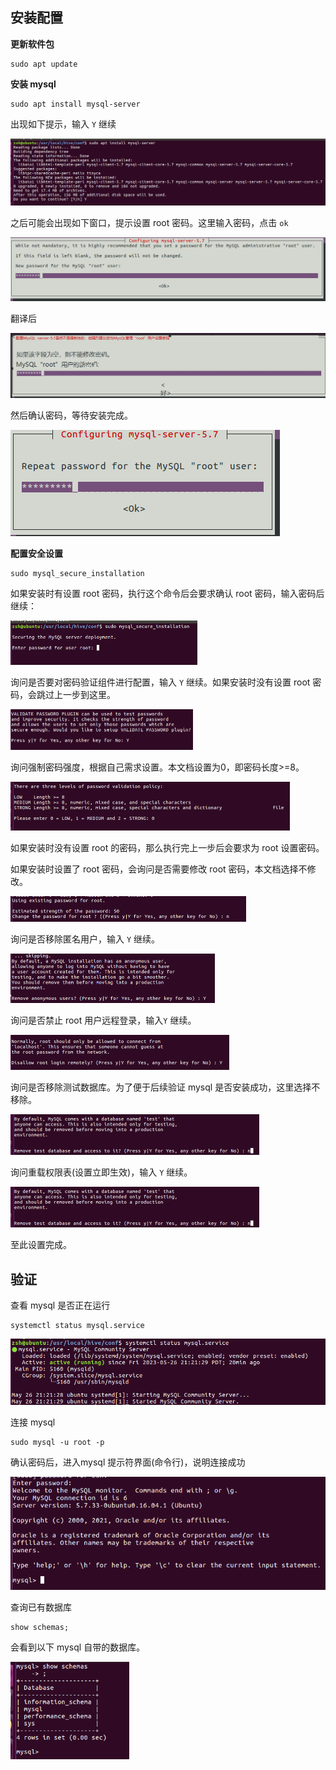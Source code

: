 ## 安装配置

**更新软件包**

```
sudo apt update
```



**安装 mysql**

```
sudo apt install mysql-server
```

出现如下提示，输入 `Y` 继续

![image-20230527121654725](image/image-20230527121654725.png)



之后可能会出现如下窗口，提示设置 root 密码。这里输入密码，点击 `ok`

![image-20230527121853696](image/image-20230527121853696.png)

翻译后

![image-20230527121923540](image/image-20230527121923540.png)



然后确认密码，等待安装完成。

![image-20230527122048840](image/image-20230527122048840.png)



**配置安全设置**

```
sudo mysql_secure_installation
```

如果安装时有设置 root 密码，执行这个命令后会要求确认 root 密码，输入密码后继续：

<img src="image/image-20230527122455859.png" alt="image-20230527122455859" style="zoom:50%;" />



询问是否要对密码验证组件进行配置，输入 `Y` 继续。如果安装时没有设置 root 密码，会跳过上一步到这里。

<img src="image/image-20230527122800742.png" alt="image-20230527122800742" style="zoom:50%;" />



询问强制密码强度，根据自己需求设置。本文档设置为0，即密码长度>=8。

<img src="image/image-20230527122853622.png" alt="image-20230527122853622" style="zoom:50%;" />



如果安装时没有设置 root 的密码，那么执行完上一步后会要求为 root 设置密码。

如果安装时设置了 root 密码，会询问是否需要修改 root 密码，本文档选择不修改。

<img src="image/image-20230527123418950.png" alt="image-20230527123418950" style="zoom:50%;" />



询问是否移除匿名用户，输入 `Y` 继续。

<img src="image/image-20230527123536650.png" alt="image-20230527123536650" style="zoom:50%;" />



询问是否禁止 root 用户远程登录，输入`Y` 继续。

<img src="image/image-20230527123636930.png" alt="image-20230527123636930" style="zoom:50%;" />



询问是否移除测试数据库。为了便于后续验证 mysql 是否安装成功，这里选择不移除。

<img src="image/image-20230527123851686.png" alt="image-20230527123851686" style="zoom:50%;" />



询问重载权限表(设置立即生效)，输入 `Y` 继续。

<img src="image/image-20230527124020398.png" alt="image-20230527124020398" style="zoom:50%;" />

至此设置完成。



## 验证

查看 mysql 是否正在运行

```
systemctl status mysql.service
```

<img src="image/image-20230527124239254.png" alt="image-20230527124239254" style="zoom:67%;" />



连接 mysql

```
sudo mysql -u root -p
```

确认密码后，进入mysql 提示符界面(命令行)，说明连接成功

![image-20230527124438568](image/image-20230527124438568.png)



查询已有数据库

```
show schemas;
```

会看到以下 mysql 自带的数据库。

<img src="image/image-20230527124555491.png" alt="image-20230527124555491" style="zoom: 67%;" />